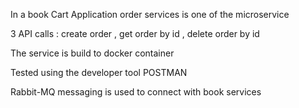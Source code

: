 In a book Cart Application order services is one of the microservice

3 API calls :
create order , get order by id , delete order by id

The service is build to docker container

Tested using the developer tool POSTMAN

Rabbit-MQ messaging is used to connect with book services
